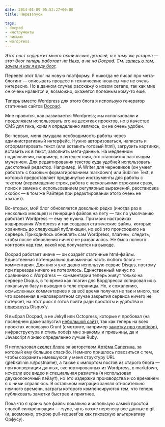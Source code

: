 ```yaml
---
date: 2014-01-09 05:52:27+00:00
title: Перезапуск

tags:
- docpad
- инструменты
- письмо
- wordpress
---
```


_Этот пост содержит много технических деталей, а к тому же устарел — этот блог теперь работает на [Hexo](http://hexo.io/), а не на Docpad. См. [запись о том, зачем и как я веду блог](https://glebkalinin.ru/blogging/)._

Перевёл этот блог на новую платформу. Я никогда не писал про мета-блогинг — описывать процесс и технические нюансы мне не очень интересно. Но в данном случае расскажу о новом сетапе, так как мне он очень нравится и, возможно, окажется полезным кому-то ещё. 

 Теперь вместо Wordpress для этого блога я использую генератор статичных сайтов [Docpad](http://docpad.org). 

Мне нравится, как развивается Wordpress; мы использовали и продолжаем использовать его на десятках проектов, но в качестве CMS для гика, коим я определенно являюсь, он не очень удобен.

Во-первых, меня смущала необходимость работы через административный интерфейс. Нужно авторизоваться, написать и отформатировать текст (или вставить  готовый html), загрузить картинки, вставить их в текст, заполнить мета-данные. На медленном подключении, например, в путешествии, это становится настоящим мучением. Для редактирования текстов куда удобней использовать десктопный редактор. Например, iA Writer для черновиков (он умеет работать с базовым форматированием markdown) или Sublime Text, в который предоставляет продвинутые инструменты для работы с текстом (перемещение  строк, работа с несколькими строками сразу, поиск и замена с использованием регулярных выражений, расстановка скобок — в том же Райтере при редактировании этого очень не хватает).

Во-вторых, мой блог обновляется довольно редко (иногда раз в несколько месяцев) и генерация файлов на лету — так по умолчанию работает Wordpress — ему не нужна. При моих настройках кэширования Wordpress и так создавал статические файлы, которые хранились до следующей публикации, но всё это происходило на сервере. Приходилось обновлять сам Wordpress, плагины, следить, чтобы после обновления ничего не развалилось. Не было полного контроля над тем, какой код получается на выходе. 

Docpad работает иначе — он создаёт статичные html-файлы. Единственная потенциально динамичная часть любого блога — комментарии. Для них я уже давно использую сервис Disqus, поэтому при переезде ничего не потерялось. Единственный минус по сравнению с Worpdress — комментарии теперь живут _только_ на сервере Disqus, в то время как плагин для Вордпресса копировал их в локальную базу и выводил в теле страницы. Но, к сожалению, осмысленных комментариев я за всё время получил не так и много, так что вселенная в маловероятном случае закрытия сервиса  ничего не потеряет, на этот риск я готов пойти ради простоты и удобства и [присягнуть](https://glebkalinin.ru/feudal-security) Disqus’у.

Я выбрал Docpad, а не Jekyll или Octopress, которые я пробовал (на последнем даже запустил [небольшой сайт](http://ontheinternet.ru)), так как  теперь на всех проектах использую Grunt (смотрите, например [заметку про grunticon](http://frontender.info)),  инфраструктура и стиль nodejs мне знакомы и привычны, да и Javascript я знаю определенно лучше Ruby. 

Я использовал [скелет блога](https://github.com/sapegin/blog.sapegin.me) за авторством [Артёма Сапегина](http://nano.sapegin.ru/), за который ему большое спасибо. Немного пришлось повозиться с тем, чтобы сохранить имевшуюся у меня структуру URL (glebkalinin.ru/postname), а также с импортом постов из старого блога — при конвертации данных, экспортированных из Wordpress, в markdown,  исчезли все видео и специальная разметка (я использовал двухколоночный лэйаут), но это издержки производства и со временем я с ними справлюсь. В остальном миграция заняля относительно немного времени, затраты которого компенсируются тем, что теперь публиковать заметки быстрее и приятнее.

Пока что я храню все файлы локально и использую самый простой способ синхронизации — rsync, чуть позже перенесу все данные в git (и, возможно, открою pull-request’ов как гиковскую альтернативу Орфусу).
